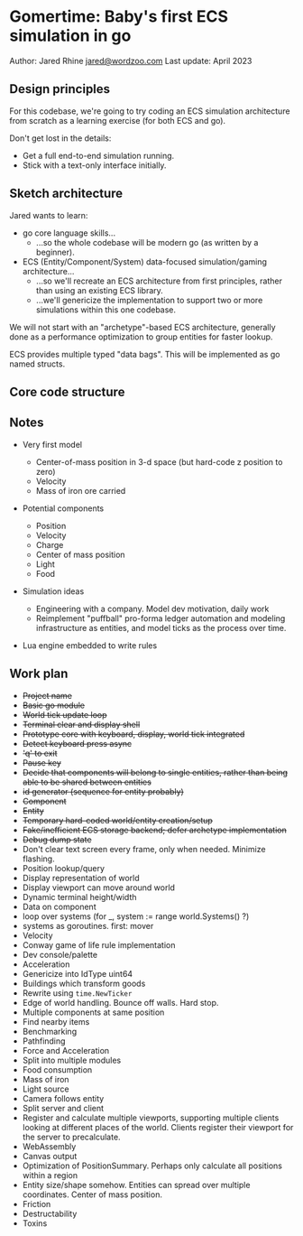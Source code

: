 # Gomertime: Baby's first ECS simulation in go

Author: Jared Rhine <jared@wordzoo.com>
Last update: April 2023

## Design principles

For this codebase, we're going to try coding an ECS simulation architecture from scratch as a learning exercise (for both ECS and go).

Don't get lost in the details:

- Get a full end-to-end simulation running.
- Stick with a text-only interface initially.

## Sketch architecture

Jared wants to learn:

- go core language skills...
  - ...so the whole codebase will be modern go (as written by a beginner).
- ECS (Entity/Component/System) data-focused simulation/gaming architecture...
  - ...so we'll recreate an ECS architecture from first principles, rather than using an existing ECS library.
  - ...we'll genericize the implementation to support two or more simulations within this one codebase.

We will not start with an "archetype"-based ECS architecture, generally done as a performance optimization to group entities for faster lookup.

ECS provides multiple typed "data bags". This will be implemented as go named structs.

## Core code structure

## Notes

- Very first model
  - Center-of-mass position in 3-d space (but hard-code z position to zero)
  - Velocity
  - Mass of iron ore carried

- Potential components
  - Position
  - Velocity
  - Charge
  - Center of mass position
  - Light
  - Food

- Simulation ideas
  - Engineering with a company. Model dev motivation, daily work
  - Reimplement "puffball" pro-forma ledger automation and modeling infrastructure as entities, and model ticks as the process over time.

- Lua engine embedded to write rules

## Work plan

- ~~Project name~~
- ~~Basic go module~~
- ~~World tick update loop~~
- ~~Terminal clear and display shell~~
- ~~Prototype core with keyboard, display, world tick integrated~~
- ~~Detect keyboard press async~~
- ~~'q' to exit~~
- ~~Pause key~~
- ~~Decide that components will belong to single entities, rather than being able to be shared between entities~~
- ~~id generator (sequence for entity probably)~~
- ~~Component~~
- ~~Entity~~
- ~~Temporary hard-coded world/entity creation/setup~~
- ~~Fake/inefficient ECS storage backend; defer archetype implementation~~
- ~~Debug dump state~~
- Don't clear text screen every frame, only when needed. Minimize flashing.
- Position lookup/query
- Display representation of world
- Display viewport can move around world
- Dynamic terminal height/width
- Data on component
- loop over systems (for _, system := range world.Systems() ?)
- systems as goroutines. first: mover
- Velocity
- Conway game of life rule implementation
- Dev console/palette
- Acceleration
- Genericize into IdType uint64
- Buildings which transform goods
- Rewrite using `time.NewTicker`
- Edge of world handling. Bounce off walls. Hard stop.
- Multiple components at same position
- Find nearby items
- Benchmarking
- Pathfinding
- Force and Acceleration
- Split into multiple modules
- Food consumption
- Mass of iron
- Light source
- Camera follows entity
- Split server and client
- Register and calculate multiple viewports, supporting multiple clients looking at different places of the world. Clients register their viewport for the server to precalculate.
- WebAssembly
- Canvas output
- Optimization of PositionSummary. Perhaps only calculate all positions within a region
- Entity size/shape somehow. Entities can spread over multiple coordinates. Center of mass position.
- Friction
- Destructability
- Toxins
